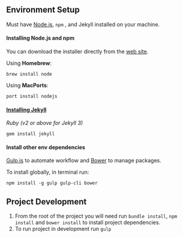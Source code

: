 ##  Environment Setup

Must have [Node.js](http://www.nodejs.org), `npm` , and Jekyll installed on your machine. 

#### Installing Node.js and npm
You can download the installer directly from the [web site](http://www.nodejs.org). 

Using **Homebrew**:

    brew install node

Using **MacPorts**:

    port install nodejs

#### [Installing Jekyll](https://jekyllrb.com/docs/installation/) 
*Ruby (v2 or above for Jekyll 3)*

    gem install jekyll

#### Install other env dependencies

[Gulp.js](http://www.gulpjs.com) to automate workflow and [Bower](http://www.bower.io) to manage packages.

To install globally, in terminal run:

    npm install -g gulp gulp-cli bower


## Project Development
1. From the root of the project you will need run `bundle install`, `npm install` and `bower install` to install project dependencies.
2. To run project in development run `gulp`
